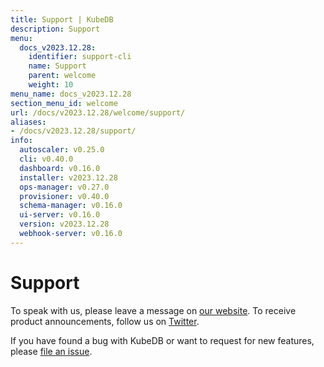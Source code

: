 ```yaml
---
title: Support | KubeDB
description: Support
menu:
  docs_v2023.12.28:
    identifier: support-cli
    name: Support
    parent: welcome
    weight: 10
menu_name: docs_v2023.12.28
section_menu_id: welcome
url: /docs/v2023.12.28/welcome/support/
aliases:
- /docs/v2023.12.28/support/
info:
  autoscaler: v0.25.0
  cli: v0.40.0
  dashboard: v0.16.0
  installer: v2023.12.28
  ops-manager: v0.27.0
  provisioner: v0.40.0
  schema-manager: v0.16.0
  ui-server: v0.16.0
  version: v2023.12.28
  webhook-server: v0.16.0
---
```


# Support

To speak with us, please leave a message on [our website](https://appscode.com/contact/). To receive product announcements, follow us on [Twitter](https://twitter.com/KubeDB).

If you have found a bug with KubeDB or want to request for new features, please [file an issue](https://github.com/kubedb/project/issues/new).
